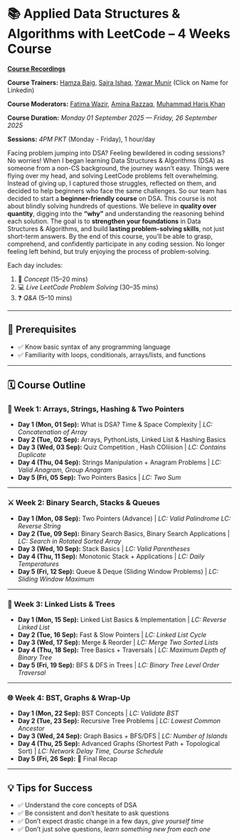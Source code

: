 # 📚 Applied Data Structures & Algorithms with LeetCode – 4 Weeks Course  

**[Course Recordings](https://github.com/hamzabeig/Data-Structures-and-Algorithms-Course/blob/main/Class%20recordings.md)**

**Course Trainers:** [Hamza Baig](https://www.linkedin.com/in/hbhamzabaig/), [Saira Ishaq](https://www.linkedin.com/in/sairaishaq/), [Yawar Munir](https://www.linkedin.com/in/yawar363/) (Click on Name for Linkedin)

**Course Moderators:** [Fatima Wazir](https://www.linkedin.com/in/fatima-3ba3b136a/), [Amina Razzaq](https://www.linkedin.com/in/amina-razzaq-65960429b/), [Muhammad Haris Khan](https://www.linkedin.com/in/muhammad-haris-khan18/)

**Course Duration:** *Monday 01 September 2025 — Friday, 26 September 2025*  

**Sessions:** *4PM PKT* (Monday - Friday), 1 hour/day  

Facing problem jumping into DSA? Feeling bewildered in coding sessions? No worries! 
When I began learning Data Structures & Algorithms (DSA) as someone from a non-CS background, the journey wasn’t easy. Things were flying over my head, and solving LeetCode problems felt overwhelming. Instead of giving up, I captured those struggles, reflected on them, and decided to help beginners who face the same challenges. So our team has decided to start a **beginner-friendly course** on DSA. This course is not about blindly solving hundreds of questions. We believe in **quality over quantity**, digging into the **“why”** and understanding the reasoning behind each solution. The goal is to  **strengthen your foundations** in Data Structures & Algorithms, and build **lasting problem-solving skills**, not just short-term answers. By the end of this course, you’ll be able to grasp, comprehend, and confidently participate in any coding session. No longer feeling left behind, but truly enjoying the process of problem-solving.

Each day includes:  
1. 📖 *Concept* (15–20 mins)  
2. 💻 *Live LeetCode Problem Solving* (30–35 mins)  
3. ❓ *Q&A* (5–10 mins)  

---

## 📌 Prerequisites
- ✅ Know basic syntax of any programming language  
- ✅ Familiarity with loops, conditionals, arrays/lists, and functions  

---

## 🗓 Course Outline  

### 🧠 Week 1: Arrays, Strings, Hashing & Two Pointers  
- **Day 1 (Mon, 01 Sep):** What is DSA? Time & Space Complexity  | *LC: Concatenation of Array*  
- **Day 2 (Tue, 02 Sep):** Arrays, PythonLists, Linked List & Hashing Basics  
- **Day 3 (Wed, 03 Sep):** Quiz Competition , Hash COliision | *LC: Contains Duplicate*  
- **Day 4 (Thu, 04 Sep):** Strings Manipulation + Anagram Problems | *LC: Valid Anagram, Group Anagram*  
- **Day 5 (Fri, 05 Sep):** Two Pointers Basics | *LC: Two Sum*  

---

### ⚔️ Week 2: Binary Search, Stacks & Queues  
- **Day 1 (Mon, 08 Sep):** Two Pointers (Advance) | *LC: Valid Palindrome* *LC: Reverse String*  
- **Day 2 (Tue, 09 Sep):** Binary Search Basics, Binary Search Applications | *LC: Search in Rotated Sorted Array*  
- **Day 3 (Wed, 10 Sep):** Stack Basics | *LC: Valid Parentheses*  
- **Day 4 (Thu, 11 Sep):** Monotonic Stack + Applications | *LC: Daily Temperatures*  
- **Day 5 (Fri, 12 Sep):** Queue & Deque (Sliding Window Problems) | *LC: Sliding Window Maximum*  

---

### 🔗 Week 3: Linked Lists & Trees  
- **Day 1 (Mon, 15 Sep):** Linked List Basics & Implementation | *LC: Reverse Linked List*  
- **Day 2 (Tue, 16 Sep):** Fast & Slow Pointers | *LC: Linked List Cycle*  
- **Day 3 (Wed, 17 Sep):** Merge & Reorder | *LC: Merge Two Sorted Lists*  
- **Day 4 (Thu, 18 Sep):** Tree Basics + Traversals | *LC: Maximum Depth of Binary Tree*  
- **Day 5 (Fri, 19 Sep):** BFS & DFS in Trees | *LC: Binary Tree Level Order Traversal*  

---

### 🌐 Week 4: BST, Graphs & Wrap-Up  
- **Day 1 (Mon, 22 Sep):** BST Concepts | *LC: Validate BST*  
- **Day 2 (Tue, 23 Sep):** Recursive Tree Problems | *LC: Lowest Common Ancestor*  
- **Day 3 (Wed, 24 Sep):** Graph Basics + BFS/DFS | *LC: Number of Islands*  
- **Day 4 (Thu, 25 Sep):** Advanced Graphs (Shortest Path + Topological Sort) | *LC: Network Delay Time, Course Schedule*  
- **Day 5 (Fri, 26 Sep):** 🎉 Final Recap 

---

## 💡 Tips for Success  
- ✅ Understand the core concepts of DSA  
- ✅ Be consistent and don’t hesitate to ask questions  
- ✅ Don’t expect drastic change in a few days, *give yourself time*  
- ✅ Don’t just solve questions, *learn something new from each one*  
